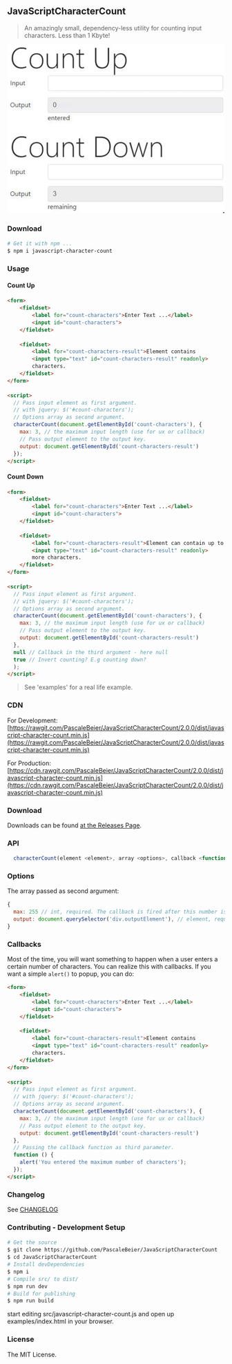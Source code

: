## JavaScriptCharacterCount

> An amazingly small, dependency-less utility for counting input characters. Less than 1 Kbyte!

[![Demo](demo.gif)](#)

### Download

```bash
# Get it with npm ...
$ npm i javascript-character-count
```

### Usage

#### Count Up

```html
<form>
    <fieldset>
        <label for="count-characters">Enter Text ...</label>
        <input id="count-characters">
    </fieldset>

    <fieldset>
        <label for="count-characters-result">Element contains
        <input type="text" id="count-characters-result" readonly>
        characters.
    </fieldset>
</form>

<script>
  // Pass input element as first argument.
  // with jquery: $('#count-characters');
  // Options array as second argument.
  characterCount(document.getElementById('count-characters'), {
    max: 3, // the maximum input length (use for ux or callback)
    // Pass output element to the output key.
    output: document.getElementById('count-characters-result')
  });
</script>
```

#### Count Down

```html
<form>
    <fieldset>
        <label for="count-characters">Enter Text ...</label>
        <input id="count-characters">
    </fieldset>

    <fieldset>
        <label for="count-characters-result">Element can contain up to
        <input type="text" id="count-characters-result" readonly>
        more characters.
    </fieldset>
</form>

<script>
  // Pass input element as first argument.
  // with jquery: $('#count-characters');
  // Options array as second argument.
  characterCount(document.getElementById('count-characters'), {
    max: 3, // the maximum input length (use for ux or callback)
    // Pass output element to the output key.
    output: document.getElementById('count-characters-result')
  },
  null // Callback in the third argument - here null
  true // Invert counting? E.g counting down?
  );
</script>
```
> See 'examples' for a real life example.

### CDN

For Development: [https://rawgit.com/PascaleBeier/JavaScriptCharacterCount/2.0.0/dist/javascript-character-count.min.js](https://rawgit.com/PascaleBeier/JavaScriptCharacterCount/2.0.0/dist/javascript-character-count.min.js)

For Production: [https://cdn.rawgit.com/PascaleBeier/JavaScriptCharacterCount/2.0.0/dist/javascript-character-count.min.js](https://cdn.rawgit.com/PascaleBeier/JavaScriptCharacterCount/2.0.0/dist/javascript-character-count.min.js)

### Download

Downloads can be found [at the Releases Page](https://github.com/PascaleBeier/JavaScriptCharacterCount/releases).

### API

```javascript
  characterCount(element <element>, array <options>, callback <function> = null, boolean <invert> = false);
```

### Options

The array passed as second argument:

```javascript
{
  max: 255 // int, required. The callback is fired after this number is reached (or subtracted to 0 with invert = true)
  output: document.querySelector('div.outputElement'), // element, required
}
```

### Callbacks

Most of the time, you will want something to happen when a user enters a certain number of characters.
You can realize this with callbacks. If you want a simple `alert()` to popup, you can do:

```html
<form>
    <fieldset>
        <label for="count-characters">Enter Text ...</label>
        <input id="count-characters">
    </fieldset>

    <fieldset>
        <label for="count-characters-result">Element contains
        <input type="text" id="count-characters-result" readonly>
        characters.
    </fieldset>
</form>

<script>
  // Pass input element as first argument.
  // with jquery: $('#count-characters');
  // Options array as second argument.
  characterCount(document.getElementById('count-characters'), {
    max: 3, // the maximum input length (use for ux or callback)
    // Pass output element to the output key.
    output: document.getElementById('count-characters-result')
  },
  // Passing the callback function as third parameter.
  function () {
    alert('You entered the maximum number of characters');
  });
</script>
```


### Changelog

See [CHANGELOG](CHANGELOG.md)

### Contributing - Development Setup

```bash
# Get the source
$ git clone https://github.com/PascaleBeier/JavaScriptCharacterCount
$ cd JavaScriptCharacterCount
# Install devDependencies
$ npm i
# Compile src/ to dist/
$ npm run dev
# Build for publishing
$ npm run build
```

start editing src/javascript-character-count.js and open up examples/index.html in your browser.


### License

The MIT License.
